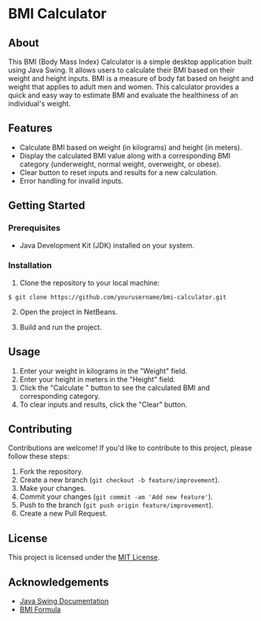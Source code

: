 # BMI Calculator
## About

This BMI (Body Mass Index) Calculator is a simple desktop application built using Java Swing. It allows users to calculate their BMI based on their weight and height inputs. BMI is a measure of body fat based on height and weight that applies to adult men and women. This calculator provides a quick and easy way to estimate BMI and evaluate the healthiness of an individual's weight.

## Features

- Calculate BMI based on weight (in kilograms) and height (in meters).
- Display the calculated BMI value along with a corresponding BMI category (underweight, normal weight, overweight, or obese).
- Clear button to reset inputs and results for a new calculation.
- Error handling for invalid inputs.

## Getting Started

### Prerequisites

- Java Development Kit (JDK) installed on your system.

### Installation

1. Clone the repository to your local machine:

```
$ git clone https://github.com/yourusername/bmi-calculator.git
```

2. Open the project in NetBeans.

3. Build and run the project.

## Usage

1. Enter your weight in kilograms in the "Weight" field.
2. Enter your height in meters in the "Height" field.
3. Click the "Calculate " button to see the calculated BMI and corresponding category.
4. To clear inputs and results, click the "Clear" button.

## Contributing

Contributions are welcome! If you'd like to contribute to this project, please follow these steps:

1. Fork the repository.
2. Create a new branch (`git checkout -b feature/improvement`).
3. Make your changes.
4. Commit your changes (`git commit -am 'Add new feature'`).
5. Push to the branch (`git push origin feature/improvement`).
6. Create a new Pull Request.

## License

This project is licensed under the [MIT License](LICENSE).

## Acknowledgements

- [Java Swing Documentation](https://docs.oracle.com/javase/tutorial/uiswing/)
- [BMI Formula](https://www.cdc.gov/healthyweight/assessing/bmi/adult_bmi/index.html)
